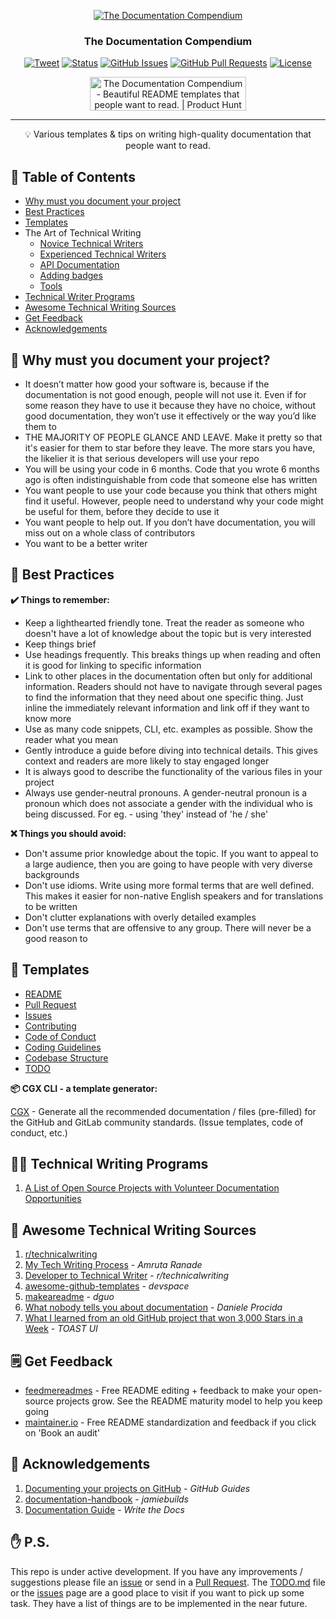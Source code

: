 <p align="center">
  <a href="" rel="noopener">
 <img src="https://i.imgur.com/rSyq3MW.png" alt="The Documentation Compendium"></a>
</p>

<h3 align="center">The Documentation Compendium</h3>

<div align="center">
  
  [![Tweet](https://img.shields.io/twitter/url/https/shields.io.svg?style=social)](https://twitter.com/intent/tweet?text=%F0%9F%93%A2%20Various%20README%20templates%20and%20tips%20on%20writing%20high-quality%20documentation%20that%20people%20want%20to%20read.&url=https://github.com/kylelobo/The-Documentation-Compendium)
  [![Status](https://img.shields.io/badge/status-active-success.svg)]()
  [![GitHub Issues](https://img.shields.io/github/issues/kylelobo/The-Documentation-Compendium.svg)](https://github.com/kylelobo/The-Documentation-Compendium/issues)
  [![GitHub Pull Requests](https://img.shields.io/github/issues-pr/kylelobo/The-Documentation-Compendium.svg)](https://github.com/kylelobo/The-Documentation-Compendium/pulls)
  [![License](https://img.shields.io/badge/license-MIT-blue.svg)](/LICENSE)
  
  <a href="https://www.producthunt.com/posts/the-documentation-compendium?utm_source=badge-top-post-badge&utm_medium=badge&utm_souce=badge-the-documentation-compendium" target="_blank"><img src="https://api.producthunt.com/widgets/embed-image/v1/top-post-badge.svg?post_id=157965&theme=dark&period=daily" alt="The Documentation Compendium - Beautiful README templates that people want to read. | Product Hunt Embed" style="width: 250px; height: 54px;" width="250px" height="54px" /></a>

</div>

---

<p align = "center">💡 Various templates & tips on writing high-quality documentation that people want to read.</p>


## 📝 Table of Contents

- [Why must you document your project](#why_document)
- [Best Practices](#best_practices)
- [Templates](#templates)
- The Art of Technical Writing
  - [Novice Technical Writers](https://www.writethedocs.org/guide/#new-to-caring-about-documentation)
  - [Experienced Technical Writers](https://www.writethedocs.org/guide/#experienced-documentarian)
  - [API Documentation](https://www.writethedocs.org/guide/#api-documentation)
  - [Adding badges](https://github.com/badges/shields/blob/master/README.md#examples)
  - [Tools](https://www.writethedocs.org/guide/#tools-of-the-trade)
- [Technical Writer Programs](#programs)
- [Awesome Technical Writing Sources](#sources)
- [Get Feedback](#feedback)
- [Acknowledgements](#acknowledgements)


## 🤔 Why must you document your project? <a name = "why_document"></a>

- It doesn’t matter how good your software is, because if the documentation is not good enough, people will not use it.
Even if for some reason they have to use it because they have no choice, without good documentation, they won’t use it effectively or the way you’d like them to
- THE MAJORITY OF PEOPLE GLANCE AND LEAVE. Make it pretty so that it's easier for them to star before they leave. The more stars you have, the likelier it is that serious developers will use your repo
- You will be using your code in 6 months. Code that you wrote 6 months ago is often indistinguishable from code that someone else has written
- You want people to use your code because you think that others might find it useful. However, people need to understand why your code might be useful for them, before they decide to use it
- You want people to help out. If you don’t have documentation, you will miss out on a whole class of contributors
- You want to be a better writer


## 📢 Best Practices<a name = "best_practices"></a>

**✔️ Things to remember:**

- Keep a lighthearted friendly tone. Treat the reader as someone who doesn't have a lot of knowledge about the topic but is very interested
- Keep things brief
- Use headings frequently. This breaks things up when reading and often it is good for linking to specific information
- Link to other places in the documentation often but only for additional information. Readers should not have to navigate through several pages to find the information that they need about one specific thing. Just inline the immediately relevant information and link off if they want to know more
- Use as many code snippets, CLI, etc. examples as possible. Show the reader what you mean
- Gently introduce a guide before diving into technical details. This gives context and readers are more likely to stay engaged longer
- It is always good to describe the functionality of the various files in your project
- Always use gender-neutral pronouns. A gender-neutral pronoun is a pronoun which does not associate a gender with the individual who is being discussed. For eg. - using 'they' instead of 'he / she'

**❌ Things you should avoid:**

- Don't assume prior knowledge about the topic. If you want to appeal to a large audience, then you are going to have people with very diverse backgrounds
- Don't use idioms. Write using more formal terms that are well defined. This makes it easier for non-native English speakers and for translations to be written
- Don't clutter explanations with overly detailed examples
- Don't use terms that are offensive to any group. There will never be a good reason to


## 📜 Templates <a name = "templates"></a>

- [README](/README%20Templates)
- [Pull Request](/PULL_REQUEST_TEMPLATE.md)
- [Issues](/.github/ISSUE_TEMPLATE)
- [Contributing](/CONTRIBUTING.md)
- [Code of Conduct](/CODE_OF_CONDUCT.md)
- [Coding Guidelines](/CODING_GUIDELINES.md)
- [Codebase Structure](/CODEBASE_STRUCTURE.md)
- [TODO](/TODO.md)

**📦 CGX CLI - a template generator:**

[CGX](https://github.com/jeroenouw/cgx) - Generate all the recommended documentation / files (pre-filled) for the GitHub and GitLab community standards. (Issue templates, code of conduct, etc.)
  

##  👨‍💻 Technical Writing Programs <a name = "programs"></a>

1. [A List of Open Source Projects with Volunteer Documentation Opportunities](https://www.reddit.com/r/technicalwriting/comments/800a9a/a_list_of_open_source_projects_with_volunteer/)


## 🎉 Awesome Technical Writing Sources <a name = "sources"></a>

1. [r/technicalwriting](https://www.reddit.com/r/technicalwriting/)
2. [My Tech Writing Process](https://amrutaranade.com/2018/03/07/my-writing-process/) - _Amruta Ranade_
3. [Developer to Technical Writer](https://www.reddit.com/r/technicalwriting/comments/a1x6c8/) - _r/technicalwriting_
4. [awesome-github-templates](https://github.com/devspace/awesome-github-templates) - _devspace_
5. [makeareadme](https://www.makeareadme.com/) - _dguo_
6. [What nobody tells you about documentation](https://www.divio.com/blog/documentation/) - _Daniele Procida_
7. [What I learned from an old GitHub project that won 3,000 Stars in a Week](https://www.freecodecamp.org/news/what-i-learned-from-an-old-github-project-that-won-3-000-stars-in-a-week-628349a5ee14/) - _TOAST UI_


## 🗒️ Get Feedback <a name = "feedback"></a>

- [feedmereadmes](https://github.com/LappleApple/feedmereadmes) - Free README editing + feedback to make your open-source projects grow. See the README maturity model to help you keep going
- [maintainer.io](https://maintainer.io/) - Free README standardization and feedback if you click on 'Book an audit'


## 🎊 Acknowledgements <a name = "acknowledgements"></a>

1. [Documenting your projects on GitHub](https://guides.github.com/features/wikis/) - _GitHub Guides_
2. [documentation-handbook](https://github.com/jamiebuilds/documentation-handbook) - _jamiebuilds_
3. [Documentation Guide](https://www.writethedocs.org/guide/) - _Write the Docs_


## ✋ P.S. <a name = "ps"></a>

This repo is under active development. If you have any improvements / suggestions please file an [issue](https://github.com/kylelobo/The-Documentation-Compendium/issues/new/choose) or send in a [Pull Request](/CONTRIBUTING.md). The [TODO.md](/TODO.md) file or the [issues](https://github.com/kylelobo/The-Documentation-Compendium/issues) page are a good place to visit if you want to pick up some task. They have a list of things are to be implemented in the near future.
